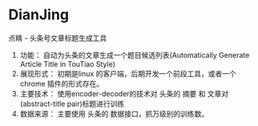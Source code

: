 # DianJing
点睛 - 头条号文章标题生成工具

1. 功能：
    自动为头条的文章生成一个题目候选列表(Automatically Generate Article Title in TouTiao Style)
2. 展现形式：
    初期是linux 的客户端，后期开发一个前段工具，或者一个chrome 插件的形式存在。
3. 主要技术：
    使用encoder-decoder的技术对 头条的 摘要 和 文章对(abstract-title pair)标题进行训练
4. 数据来源：
    主要使用 头条的 数据接口，抓万级别的训练数。
